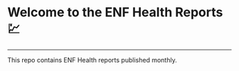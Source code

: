 # Welcome to the ENF Health Reports :chart:

---
This repo contains ENF Health reports published monthly.
